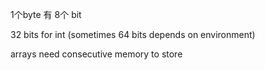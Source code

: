 1个byte 有 8个 bit

32 bits for int (sometimes 64 bits depends on environment)

arrays need consecutive memory to store 

